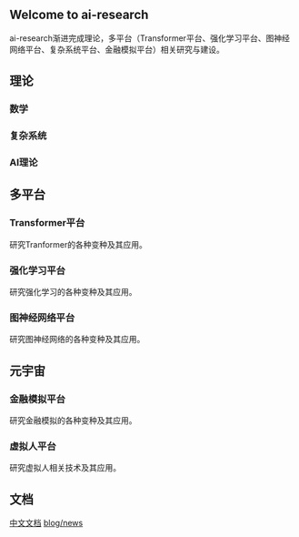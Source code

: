 ## Welcome to ai-research

ai-research渐进完成理论，多平台（Transformer平台、强化学习平台、图神经网络平台、复杂系统平台、金融模拟平台）相关研究与建设。

## 理论
### 数学

### 复杂系统

### AI理论

## 多平台
### Transformer平台

研究Tranformer的各种变种及其应用。

### 强化学习平台

研究强化学习的各种变种及其应用。

### 图神经网络平台

研究图神经网络的各种变种及其应用。

## 元宇宙
### 金融模拟平台

研究金融模拟的各种变种及其应用。

### 虚拟人平台
研究虚拟人相关技术及其应用。

## 文档

[中文文档](https://pony86-ai.readthedocs.io/)
[blog/news](https://pony86.github.io/)
